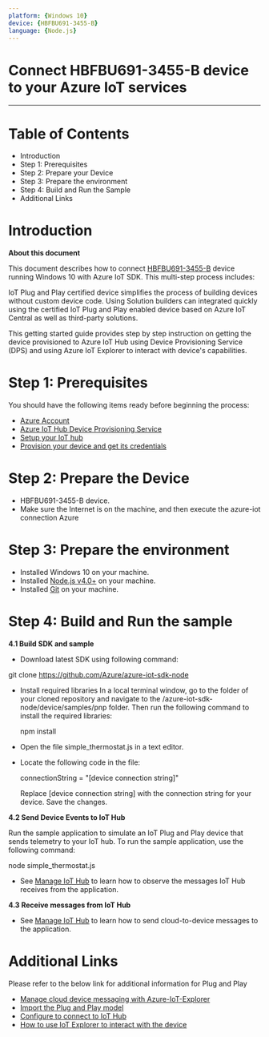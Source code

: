 ```yaml
---
platform: {Windows 10}
device: {HBFBU691-3455-B}
language: {Node.js}
---
```


Connect HBFBU691-3455-B device to your Azure IoT services
===

---
# Table of Contents

- Introduction
- Step 1: Prerequisites
- Step 2: Prepare your Device
- Step 3: Prepare the environment
- Step 4: Build and Run the Sample
- Additional Links

<a name="Introduction"></a>

# Introduction 

**About this document**

This document describes how to connect [HBFBU691-3455-B](https://www.jetwayipc.com/product/hbfbu691-3455-b-series/) device running Windows 10 with Azure IoT SDK. This multi-step process includes:

  IoT Plug and Play certified device simplifies the process of building devices without custom device
  code. Using Solution builders can integrated quickly using the certified IoT Plug and Play enabled
  device based on Azure IoT Central as well as third-party solutions.
  
  This getting started guide provides step by step instruction on getting the device provisioned to Azure
  IoT Hub using Device Provisioning Service (DPS) and using Azure IoT Explorer to interact with
  device's capabilities.

<a name="Prerequisites"></a>
# Step 1: Prerequisites

You should have the following items ready before beginning the process:
- [Azure Account](https://portal.azure.com/) 
- [Azure IoT Hub Device Provisioning Service](https://docs.microsoft.com/en-us/azure/iot-dps/quick-setup-auto-provision)
- [Setup your IoT hub](https://github.com/Azure/azure-iot-device-ecosystem/blob/master/setup_iothub.md)
- [Provision your device and get its credentials](https://github.com/Azure/azure-iot-device-ecosystem/blob/master/manage_iot_hub.md)


<a name="preparethedevice"></a>
# Step 2: Prepare the Device
- HBFBU691-3455-B device.
- Make sure the Internet is on the machine, and then execute the azure-iot connection Azure

# Step 3: Prepare the environment

- Installed Windows 10 on your machine.
- Installed [Node.js v4.0+](https://nodejs.org/) on your machine.
- Installed [Git](https://git-scm.com/download/) on your machine.

# Step 4: Build and Run the sample

**4.1 Build SDK and sample**

- Download latest SDK using following command:

git clone https://github.com/Azure/azure-iot-sdk-node

- Install required libraries
  In a local terminal window, go to the folder of your cloned repository and navigate to the /azure-iot-sdk-node/device/samples/pnp folder. Then run the following command to       install the required libraries:

  npm install

- Open the file simple_thermostat.js in a text editor.
- Locate the following code in the file:

  connectionString = "[device connection string]"
  
  Replace [device connection string] with the connection string for your device. Save the changes.
  
**4.2 Send Device Events to IoT Hub**

  Run the sample application to simulate an IoT Plug and Play device that sends telemetry to your IoT hub. To run the sample application, use the following command:

  node simple_thermostat.js

- See [Manage IoT Hub](https://github.com/Azure/azure-iot-device-ecosystem/blob/master/manage_iot_hub.md) to learn how to observe the messages IoT Hub receives from the           application.

**4.3 Receive messages from IoT Hub**

- See [Manage IoT Hub](https://github.com/Azure/azure-iot-device-ecosystem/blob/master/manage_iot_hub.md) to learn how to send cloud-to-device messages to the application.

# Additional Links

  Please refer to the below link for additional information for Plug and Play 

-   [Manage cloud device messaging with Azure-IoT-Explorer](https://github.com/Azure/azure-iot-explorer/releases)
-   [Import the Plug and Play model](https://docs.microsoft.com/en-us/azure/iot-pnp/concepts-model-repository)
-   [Configure to connect to IoT Hub](https://docs.microsoft.com/en-us/azure/iot-pnp/quickstart-connect-device-c)
-   [How to use IoT Explorer to interact with the device ](https://docs.microsoft.com/en-us/azure/iot-pnp/howto-use-iot-explorer#install-azure-iot-explorer)   
